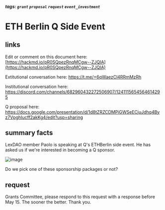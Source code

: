 ##### tags: `grant` `proposal` `request` `event_investment`

# ETH Berlin Q Side Event

## links

Edit or comment on this document here: [https://hackmd.io/pR0SQpezRnqMCgw--ZJQIA](https://hackmd.io/pR0SQpezRnqMCgw--ZJQIA)

Extitutional conversation here: https://t.me/+6qWaezCl4RRmMzRh 

Institutional conversation here: https://discord.com/channels/682960432272506907/1241115654564614295

Q proposal here: https://docs.google.com/presentation/d/1d8tZRZCDMPiGWSeECjuJdhq4Byz7VpghIucff2akKg4/edit?usp=sharing

## summary facts

LexDAO member Paolo is speaking at Q's ETHBerlin side event. He has asked us if we're interested in becoming a Q sponsor.

![image](https://hackmd.io/_uploads/HkC9ze6fA.png)

Do we pick one of these sponsorship packages or not?

## request

Grants Committee, please respond to this request with a response before May 15. The sooner the better. Thank you.
